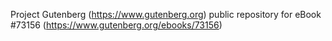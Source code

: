 Project Gutenberg (https://www.gutenberg.org) public repository for eBook #73156 (https://www.gutenberg.org/ebooks/73156)
